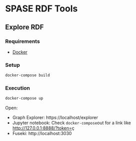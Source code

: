 # SPASE RDF Tools

## Explore RDF

### Requirements

- [Docker](https://docs.docker.com/get-docker/)

### Setup

```bash
docker-compose build
```

### Execution
```bash
docker-compose up
```

Open:

-  Graph Explorer: https://localhost/explorer
-  Jupyter notebook: Check `docker-compose`out for a link like http://127.0.0.1:8888/?token=<token>ç
-  Fuseki: http://localhost:3030


